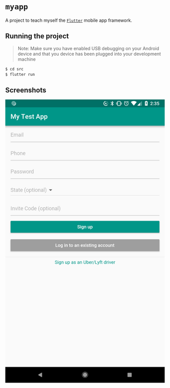 # `myapp`

A project to teach myself the [`Flutter`](https://flutter.io) mobile app framework.

## Running the project

> Note: Make sure you have enabled USB debugging on your Android device and that you device has been plugged into your development machine

```sh
$ cd src
$ flutter run
```

## Screenshots

![](./screenshots/android.png)